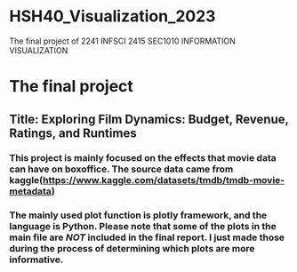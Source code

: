 # HSH40_Visualization_2023
The final project of 2241 INFSCI 2415 SEC1010 INFORMATION VISUALIZATION
# The final project
## Title: Exploring Film Dynamics: Budget, Revenue, Ratings, and Runtimes
### This project is mainly focused on the effects that movie data can have on boxoffice. The source data came from kaggle(https://www.kaggle.com/datasets/tmdb/tmdb-movie-metadata)
### The mainly used plot function is plotly framework, and the language is Python. Please note that some of the plots in the main file are _NOT_ included in the final report. I just made those during the process of determining which plots are more informative.
